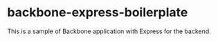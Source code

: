 # backbone-express-boilerplate

This is a sample of Backbone application with Express for the backend.
